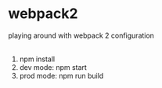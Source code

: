 # webpack2
playing around with webpack 2 configuration
<br><br>

1) npm install<br>
2) dev mode: npm start<br>
3) prod mode: npm run build<br>
